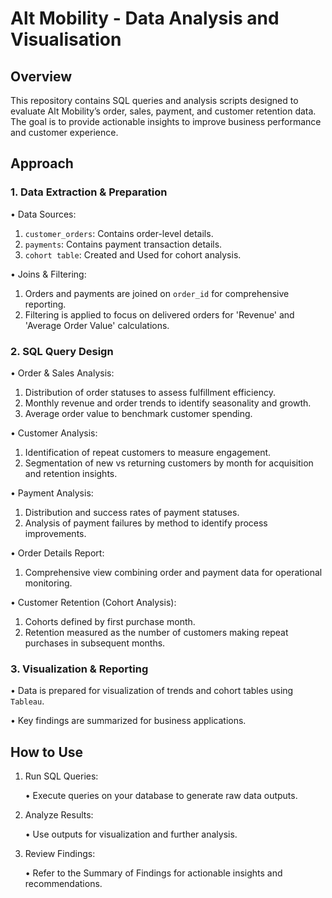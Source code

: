 # Alt Mobility - Data Analysis and Visualisation
## Overview

This repository contains SQL queries and analysis scripts designed to evaluate Alt Mobility’s order, sales, payment, and customer retention data.
The goal is to provide actionable insights to improve business performance and customer experience.

## Approach
### 1. Data Extraction & Preparation

 •	Data Sources:
   1. `customer_orders`: Contains order-level details.
   2. `payments`: Contains payment transaction details.
   3. `cohort table`: Created and Used for cohort analysis.
    
•	Joins & Filtering:
1. Orders and payments are joined on `order_id` for comprehensive reporting.
2. Filtering is applied to focus on delivered orders for 'Revenue' and 'Average Order Value' calculations.

### 2. SQL Query Design
  
•	Order & Sales Analysis:
1. Distribution of order statuses to assess fulfillment efficiency.
2. Monthly revenue and order trends to identify seasonality and growth.
3. Average order value to benchmark customer spending.

•	Customer Analysis:
1. Identification of repeat customers to measure engagement.
2. Segmentation of new vs returning customers by month for acquisition and retention insights.

•	Payment Analysis:
1. Distribution and success rates of payment statuses.
2. Analysis of payment failures by method to identify process improvements.

•	Order Details Report:
1. Comprehensive view combining order and payment data for operational monitoring.

•	Customer Retention (Cohort Analysis):
1. Cohorts defined by first purchase month.
2. Retention measured as the number of customers making repeat purchases in subsequent months.

### 3. Visualization & Reporting
  
•	Data is prepared for visualization of trends and cohort tables using `Tableau`.

•	Key findings are summarized for business applications.

## How to Use
1.	Run SQL Queries:

	•	Execute queries on your database to generate raw data outputs.

4.	Analyze Results:
  
	•	Use outputs for visualization and further analysis.

3.	Review Findings:
  
	•	Refer to the Summary of Findings for actionable insights and recommendations.

